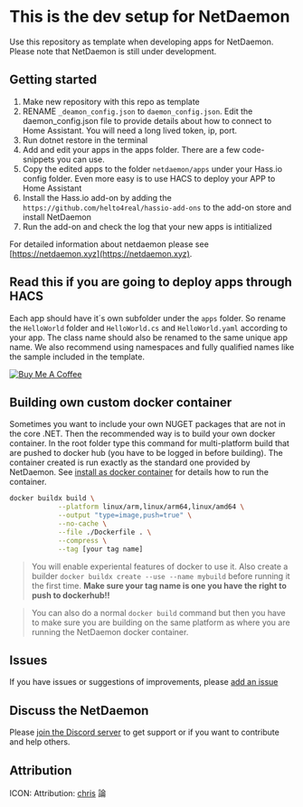 # This is the dev setup for NetDaemon

Use this repository as template when developing apps for NetDaemon. Please note that NetDaemon is still under development.

## Getting started

1. Make new repository with this repo as template
2. RENAME `_deamon_config.json` to `daemon_config.json`. Edit the daemon_config.json file to provide details about how to connect to Home Assistant. You will need a long lived token, ip, port.
3. Run dotnet restore in the terminal
4. Add and edit your apps in the apps folder. There are a few code-snippets you can use.
5. Copy the edited apps to the folder `netdaemon/apps` under your Hass.io config folder. Even more easy is to use HACS to deploy your APP to Home Assistant
6. Install the Hass.io add-on by adding the `https://github.com/helto4real/hassio-add-ons` to the add-on store and install NetDaemon
7. Run the add-on and check the log that your new apps is intitialized

For detailed information about netdaemon please see [https://netdaemon.xyz](https://netdaemon.xyz).

## Read this if you are going to deploy apps through HACS

Each app should have it´s own subfolder under the `apps` folder. So rename the `HelloWorld` folder and `HelloWorld.cs` and `HelloWorld.yaml` according to your app. The class name should also be renamed to the same unique app name. We also recommend using namespaces and fully qualified names like the sample included in the template.

<a href="https://www.buymeacoffee.com/ij1qXRM6E" target="_blank"><img src="https://www.buymeacoffee.com/assets/img/custom_images/orange_img.png" alt="Buy Me A Coffee" style="height: auto !important;width: auto !important;" ></a>

## Building own custom docker container

Sometimes you want to include your own NUGET packages that are not in the core .NET. Then the recommended way is to build your own docker container. In the root folder type this command for multi-platform build that are pushed to docker hub (you have to be logged in before building). The container created is run exactly as the standard one provided by NetDaemon. See [install as docker container](https://netdaemon.xyz/docs/started/installation#install-as-a-docker-container) for details how to run the container.

```bash
docker buildx build \
            --platform linux/arm,linux/arm64,linux/amd64 \
            --output "type=image,push=true" \
            --no-cache \
            --file ./Dockerfile . \
            --compress \
            --tag [your tag name]
```

>You will enable experiental features of docker to use it. Also create a builder `docker buildx create --use --name mybuild` before running it the first time. **Make sure your tag name is one you have the right to push to dockerhub!!**

>You can also do a normal `docker build` command but then you have to make sure you are building on the same platform as where you are running the NetDaemon docker container.

## Issues

If you have issues or suggestions of improvements, please [add an issue](https://github.com/net-daemon/netdaemon/issues)

## Discuss the NetDaemon

Please [join the Discord server](https://discord.gg/K3xwfcX) to get support or if you want to contribute and help others.

## Attribution

ICON: Attribution: [chris](https://commons.wikimedia.org/wiki/User:Chrkl) 論
